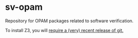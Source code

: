 sv-opam
=======

Repository for OPAM packages related to software verification.

To install Z3, you will [require a (very) recent release of git.](http://z3.codeplex.com/wikipage?title=Git%20HTTPS%20cloning%20errors)
